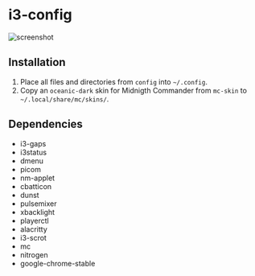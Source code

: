 # i3-config
![screenshot](https://raw.githubusercontent.com/nikitakuchur/i3-config/main/screenshot.png)

## Installation
1. Place all files and directories from `config` into `~/.config`.
2. Copy an `oceanic-dark` skin for Midnigth Commander from `mc-skin` to `~/.local/share/mc/skins/`.

## Dependencies
- i3-gaps
- i3status
- dmenu
- picom
- nm-applet
- cbatticon
- dunst
- pulsemixer
- xbacklight
- playerctl
- alacritty
- i3-scrot
- mc
- nitrogen
- google-chrome-stable
